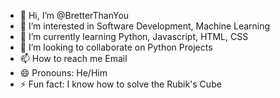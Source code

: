 - 👋 Hi, I’m @BretterThanYou
- 👀 I’m interested in Software Development, Machine Learning
- 🌱 I’m currently learning Python, Javascript, HTML, CSS
- 💞️ I’m looking to collaborate on Python Projects
- 📫 How to reach me Email
- 😄 Pronouns: He/Him
- ⚡ Fun fact: I know how to solve the Rubik's Cube

<!---
BretterThanYou/BretterThanYou is a ✨ special ✨ repository because its `README.md` (this file) appears on your GitHub profile.
You can click the Preview link to take a look at your changes.
--->
